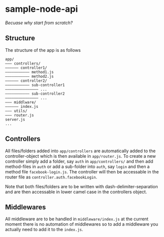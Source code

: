 # sample-node-api

_Becuase why start from scratch?_

## Structure

The structure of the app is as follows

```
app/
––– controllers/
–––––– controller1/
––––––––––– method1.js
––––––––––– method2.js
–––––– controller2/
––––––––––– sub-controller1
––––––––––––––– ...
––––––––––– sub-controller2
––––––––––––––– ...
––– middlware/
–––––– index.js
––– utils/
––– router.js
server.js
...
```

## Controllers

All files/folders added into `app/controllers` are automatically added to the controller-object which is then available in `app/router.js`. To create a new controller simply add a folder, say `auth` in `app/controllers/` and then add method-files in `auth` or add a sub-folder into `auth`, say `login` and then a method file `facebook-login.js`. The controller will then be accessable in the router file as `controller.auth.facebookLogin`.

Note that both files/folders are to be written with dash-delimiter-separation and are then accessable in lower camel case in the controllers object.

## Middlewares

All middleware are to be handled in `middleware/index.js` at the current moment there is no automation of middlewares so to add a middleware you actually need to add it to the `index.js`.
